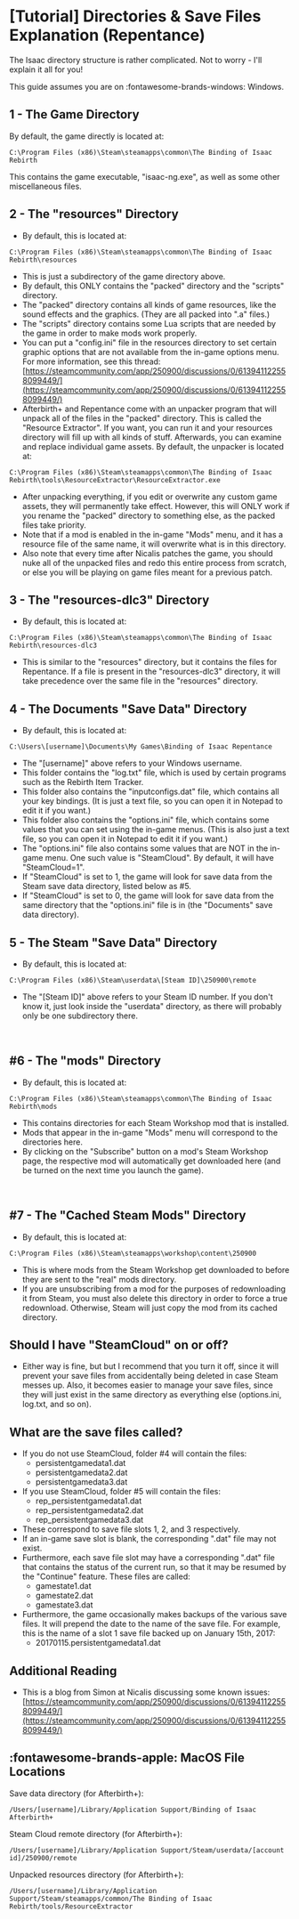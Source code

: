# [Tutorial] Directories & Save Files Explanation (Repentance)

The Isaac directory structure is rather complicated. Not to worry - I'll explain it all for you!

This guide assumes you are on :fontawesome-brands-windows: Windows.

## 1 - The Game Directory
By default, the game directly is located at:

```
C:\Program Files (x86)\Steam\steamapps\common\The Binding of Isaac Rebirth
```
This contains the game executable, "isaac-ng.exe", as well as some other miscellaneous files.

## 2 - The "resources" Directory

- By default, this is located at:

```
C:\Program Files (x86)\Steam\steamapps\common\The Binding of Isaac Rebirth\resources
```

- This is just a subdirectory of the game directory above.
- By default, this ONLY contains the "packed" directory and the "scripts" directory.
- The "packed" directory contains all kinds of game resources, like the sound effects and the graphics. (They are all packed into ".a" files.)
- The "scripts" directory contains some Lua scripts that are needed by the game in order to make mods work properly.
- You can put a "config.ini" file in the resources directory to set certain graphic options that are not available from the in-game options menu. For more information, see this thread: [https://steamcommunity.com/app/250900/discussions/0/613941122558099449/](https://steamcommunity.com/app/250900/discussions/0/613941122558099449/)
- Afterbirth+ and Repentance come with an unpacker program that will unpack all of the files in the "packed" directory. This is called the "Resource Extractor". If you want, you can run it and your resources directory will fill up with all kinds of stuff. Afterwards, you can examine and replace individual game assets. By default, the unpacker is located at:

```
C:\Program Files (x86)\Steam\steamapps\common\The Binding of Isaac Rebirth\tools\ResourceExtractor\ResourceExtractor.exe
```

- After unpacking everything, if you edit or overwrite any custom game assets, they will permanently take effect. However, this will ONLY work if you rename the "packed" directory to something else, as the packed files take priority.
- Note that if a mod is enabled in the in-game "Mods" menu, and it has a resource file of the same name, it will overwrite what is in this directory.
- Also note that every time after Nicalis patches the game, you should nuke all of the unpacked files and redo this entire process from scratch, or else you will be playing on game files meant for a previous patch.


## 3 - The "resources-dlc3" Directory

- By default, this is located at:

```
C:\Program Files (x86)\Steam\steamapps\common\The Binding of Isaac Rebirth\resources-dlc3
```

- This is similar to the "resources" directory, but it contains the files for Repentance. If a file is present in the "resources-dlc3" directory, it will take precedence over the same file in the "resources" directory.


## 4 - The Documents "Save Data" Directory

- By default, this is located at:

```
C:\Users\[username]\Documents\My Games\Binding of Isaac Repentance
```

- The "[username]" above refers to your Windows username.
- This folder contains the "log.txt" file, which is used by certain programs such as the Rebirth Item Tracker.
- This folder also contains the "inputconfigs.dat" file, which contains all your key bindings. (It is just a text file, so you can open it in Notepad to edit it if you want.)
- This folder also contains the "options.ini" file, which contains some values that you can set using the in-game menus. (This is also just a text file, so you can open it in Notepad to edit it if you want.)
- The "options.ini" file also contains some values that are NOT in the in-game menu. One such value is "SteamCloud". By default, it will have "SteamCloud=1".
- If "SteamCloud" is set to 1, the game will look for save data from the Steam save data directory, listed below as #5.
- If "SteamCloud" is set to 0, the game will look for save data from the same directory that the "options.ini" file is in (the "Documents" save data directory).


## 5 - The Steam "Save Data" Directory

- By default, this is located at:

```
C:\Program Files (x86)\Steam\userdata\[Steam ID]\250900\remote
```

- The "[Steam ID]" above refers to your Steam ID number. If you don't know it, just look inside the "userdata" directory, as there will probably only be one subdirectory there.

<br>

## #6 - The "mods" Directory

- By default, this is located at:

```
C:\Program Files (x86)\Steam\steamapps\common\The Binding of Isaac Rebirth\mods
```

- This contains directories for each Steam Workshop mod that is installed.
- Mods that appear in the in-game "Mods" menu will correspond to the directories here.
- By clicking on the "Subscribe" button on a mod's Steam Workshop page, the respective mod will automatically get downloaded here (and be turned on the next time you launch the game).

<br>

## #7 - The "Cached Steam Mods" Directory

- By default, this is located at:

```
C:\Program Files (x86)\Steam\steamapps\workshop\content\250900
```

- This is where mods from the Steam Workshop get downloaded to before they are sent to the "real" mods directory.
- If you are unsubscribing from a mod for the purposes of redownloading it from Steam, you must also delete this directory in order to force a true redownload. Otherwise, Steam will just copy the mod from its cached directory.


## Should I have "SteamCloud" on or off?

- Either way is fine, but but I recommend that you turn it off, since it will prevent your save files from accidentally being deleted in case Steam messes up. Also, it becomes easier to manage your save files, since they will just exist in the same directory as everything else (options.ini, log.txt, and so on).


## What are the save files called?

- If you do not use SteamCloud, folder #4 will contain the files:
  - persistentgamedata1.dat
  - persistentgamedata2.dat
  - persistentgamedata3.dat
- If you use SteamCloud, folder #5 will contain the files:
  - rep_persistentgamedata1.dat
  - rep_persistentgamedata2.dat
  - rep_persistentgamedata3.dat
- These correspond to save file slots 1, 2, and 3 respectively.
- If an in-game save slot is blank, the corresponding ".dat" file may not exist.
- Furthermore, each save file slot may have a corresponding ".dat" file that contains the status of the current run, so that it may be resumed by the "Continue" feature. These files are called:
  - gamestate1.dat
  - gamestate2.dat
  - gamestate3.dat
- Furthermore, the game occasionally makes backups of the various save files. It will prepend the date to the name of the save file. For example, this is the name of a slot 1 save file backed up on January 15th, 2017:
  - 20170115.persistentgamedata1.dat


## Additional Reading

- This is a blog from Simon at Nicalis discussing some known issues: [https://steamcommunity.com/app/250900/discussions/0/613941122558099449/](https://steamcommunity.com/app/250900/discussions/0/613941122558099449/)


## :fontawesome-brands-apple: MacOS File Locations

Save data directory (for Afterbirth+):

```
/Users/[username]/Library/Application Support/Binding of Isaac Afterbirth+
```

Steam Cloud remote directory (for Afterbirth+):

```
/Users/[username]/Library/Application Support/Steam/userdata/[account id]/250900/remote
```

Unpacked resources directory (for Afterbirth+):

```
/Users/[username]/Library/Application Support/Steam/steamapps/common/The Binding of Isaac Rebirth/tools/ResourceExtractor
```

